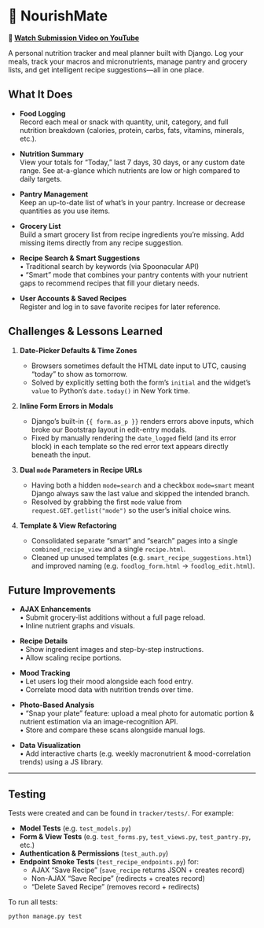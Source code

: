 # 🌱 NourishMate

**🎥 [Watch Submission Video on YouTube](https://youtu.be/d-slbq5vMxs)**


A personal nutrition tracker and meal planner built with Django. Log your meals, track your macros and micronutrients, manage pantry and grocery lists, and get intelligent recipe suggestions—all in one place.

## What It Does

- **Food Logging**  
  Record each meal or snack with quantity, unit, category, and full nutrition breakdown (calories, protein, carbs, fats, vitamins, minerals, etc.).

- **Nutrition Summary**  
  View your totals for “Today,” last 7 days, 30 days, or any custom date range. See at-a-glance which nutrients are low or high compared to daily targets.

- **Pantry Management**  
  Keep an up-to-date list of what’s in your pantry. Increase or decrease quantities as you use items.

- **Grocery List**  
  Build a smart grocery list from recipe ingredients you’re missing. Add missing items directly from any recipe suggestion.

- **Recipe Search & Smart Suggestions**  
  • Traditional search by keywords (via Spoonacular API)  
  • “Smart” mode that combines your pantry contents with your nutrient gaps to recommend recipes that fill your dietary needs.

- **User Accounts & Saved Recipes**  
  Register and log in to save favorite recipes for later reference.

## Challenges & Lessons Learned

1. **Date-Picker Defaults & Time Zones**  
   - Browsers sometimes default the HTML date input to UTC, causing “today” to show as tomorrow.  
   - Solved by explicitly setting both the form’s `initial` and the widget’s `value` to Python’s `date.today()` in New York time.

2. **Inline Form Errors in Modals**  
   - Django’s built-in `{{ form.as_p }}` renders errors above inputs, which broke our Bootstrap layout in edit-entry modals.  
   - Fixed by manually rendering the `date_logged` field (and its error block) in each template so the red error text appears directly beneath the input.

3. **Dual `mode` Parameters in Recipe URLs**  
   - Having both a hidden `mode=search` and a checkbox `mode=smart` meant Django always saw the last value and skipped the intended branch.  
   - Resolved by grabbing the first `mode` value from `request.GET.getlist("mode")` so the user’s initial choice wins.

4. **Template & View Refactoring**  
   - Consolidated separate “smart” and “search” pages into a single `combined_recipe_view` and a single `recipe.html`.  
   - Cleaned up unused templates (e.g. `smart_recipe_suggestions.html`) and improved naming (e.g. `foodlog_form.html` → `foodlog_edit.html`).

## Future Improvements

- **AJAX Enhancements**  
  • Submit grocery‐list additions without a full page reload.  
  • Inline nutrient graphs and visuals.

- **Recipe Details**  
  • Show ingredient images and step-by-step instructions.  
  • Allow scaling recipe portions.

- **Mood Tracking**  
  • Let users log their mood alongside each food entry.  
  • Correlate mood data with nutrition trends over time.

- **Photo-Based Analysis**  
  • “Snap your plate” feature: upload a meal photo for automatic portion & nutrient estimation via an image-recognition API.  
  • Store and compare these scans alongside manual logs.

- **Data Visualization**  
  • Add interactive charts (e.g. weekly macronutrient & mood-correlation trends) using a JS library.


---

## Testing

Tests were created and can be found in `tracker/tests/`.  For example:

- **Model Tests** (e.g. `test_models.py`)  
- **Form & View Tests** (e.g. `test_forms.py`, `test_views.py`, `test_pantry.py`, etc.)  
- **Authentication & Permissions** (`test_auth.py`)  
- **Endpoint Smoke Tests** (`test_recipe_endpoints.py`) for:
  - AJAX “Save Recipe” (`save_recipe` returns JSON + creates record)  
  - Non-AJAX “Save Recipe” (redirects + creates record)  
  - “Delete Saved Recipe” (removes record + redirects)

To run all tests:

```bash
python manage.py test
